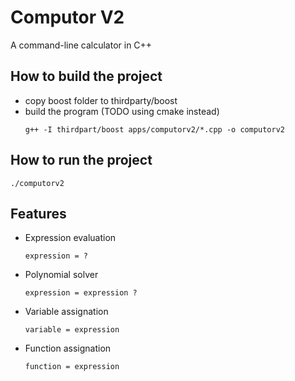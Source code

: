 # Computor V2
A command-line calculator in C++

## How to build the project
* copy boost folder to thirdparty/boost
* build the program (TODO using cmake instead)
    ```
    g++ -I thirdpart/boost apps/computorv2/*.cpp -o computorv2
    ```

## How to run the project
```
./computorv2
```

## Features
* Expression evaluation
    ```
    expression = ?
    ```
* Polynomial solver
    ```
    expression = expression ?
    ```
* Variable assignation
    ```
    variable = expression
    ```
* Function assignation
    ```
    function = expression
    ```